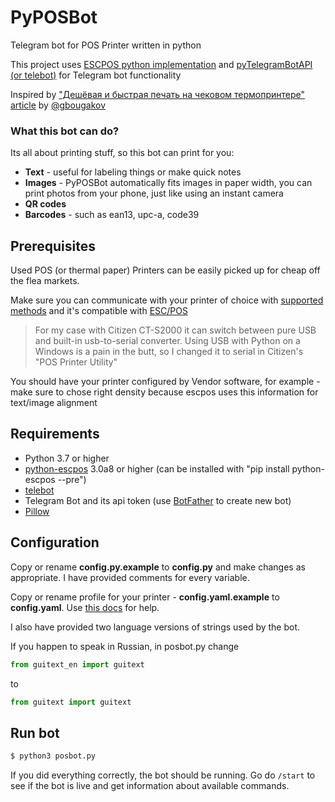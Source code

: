 # PyPOSBot
Telegram bot for POS Printer written in python

This project uses [ESCPOS python implementation](https://github.com/python-escpos/python-escpos) and [pyTelegramBotAPI (or telebot)](https://github.com/eternnoir/pyTelegramBotAPI) for Telegram bot functionality

Inspired by ["Дешёвая и быстрая печать на чековом термопринтере" article](https://habr.com/ru/post/486998/) by [@gbougakov](https://github.com/gbougakov/)

### What this bot can do?
Its all about printing stuff, so this bot can print for you:
* **Text** - useful for labeling things or make quick notes
* **Images** - PyPOSBot automatically fits images in paper width, you can print photos from your phone, just like using an instant camera
* **QR codes**
* **Barcodes** - such as ean13, upc-a, code39

## Prerequisites
Used POS (or thermal paper) Printers can be easily picked up for cheap off the flea markets.

Make sure you can communicate with your printer of choice with [supported methods](https://python-escpos.readthedocs.io/en/latest/user/usage.html#define-your-printer) and it's compatible with [ESC/POS](https://en.wikipedia.org/wiki/ESC/P)

> For my case with Citizen CT-S2000 it can switch between pure USB and built-in usb-to-serial converter.
> Using USB with Python on a Windows is a pain in the butt, so I changed it to serial in Citizen's "POS Printer Utility"

You should have your printer configured by Vendor software, for example - make sure to chose right density because escpos uses this information for text/image alignment

## Requirements
* Python 3.7 or higher
* [python-escpos](https://github.com/python-escpos/python-escpos) 3.0a8 or higher (can be installed with "pip install python-escpos --pre")
* [telebot](https://github.com/eternnoir/pyTelegramBotAPI#getting-started)
* Telegram Bot and its api token (use [BotFather](https://telegram.me/BotFather) to create new bot)
* [Pillow](https://pillow.readthedocs.io/en/stable/installation.html#basic-installation)

## Configuration
Copy or rename **config.py.example** to **config.py** and make changes as appropriate. I have provided comments for every variable.

Copy or rename profile for your printer - **config.yaml.example** to **config.yaml**. Use [this docs](https://python-escpos.readthedocs.io/en/latest/user/usage.html#the-printer-section) for help.

I also have provided two language versions of strings used by the bot.

If you happen to speak in Russian, in posbot.py change 
```python
from guitext_en import guitext
```
to 
```python
from guitext import guitext
```
## Run bot

```bash
$ python3 posbot.py
```
If you did everything correctly, the bot should be running. Go do `/start` to see if the bot is live and get information about available commands.

